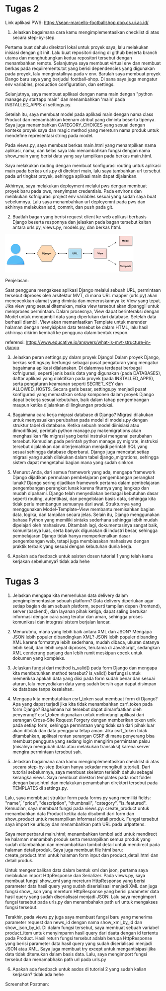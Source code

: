 # Tugas 2

Link aplikasi PWS: https://sean-marcello-footballshop.pbp.cs.ui.ac.id/

1. Jelaskan bagaimana cara kamu mengimplementasikan checklist di atas secara step-by-step.

Pertama buat dahulu direktori lokal untuk proyek saya, lalu melakukan inisiasi dengan git init.
Lalu buat repositori daring di github beserta branch utama dan menghubungkan kedua repositori tersebut dengan menambahkan remote. 
Selanjutnya saya membuat virtual env dan membuat berkas pada requiirements.txt yang berisi dependencies yang digunakan pada proyek, lalu menginstallnya pada v env. Barulah saya membuat proyek Dango baru saya yang berjudul football-shop. Di sana saya juga mengatur env variables, production configuration, dan settings. 

Selanjutnya, saya membuat aplikasi dengan nama main dengan "python manage.py startapp main" dan menambahkan 'main' pada INSTALLED_APPS di settings.py.

Setelah itu, saya membuat model pada aplikasi main dengan nama class Product dan menambahkan keenam atribut yang diminta beserta tipenya. Saya juga menambahkan CATEGORY_CHOICES yang sesuai dengan konteks proyek saya dan magic method yang mereturn nama produk untuk mendefine representasi string pada model.

Pada views.py, saya membuat berkas main.html yang menampilkan nama aplikasi, nama, dan kelas saya lalu menambahkan fungsi dengan nama show_main yang berisi data yang say tampilkan pada berkas main.html.

Saya melakukan routing dengan membuat konfigurasi routing untuk aplikasi main pada berkas urls.py di direktori main, lalu saya tambahkan url tersebut pada url tingkat proyek, sehingga aplikasi main dapat dijalankan.

Akhirnya, saya melakukan deployment melalui pws dengan membuat proyek baru pada pws, menyimpan credentials. Pada environs dan melakukan kofnigurasi project env variables sesuai yang sudah saya buat sebelumnya. Lalu saya menambahkan url deployemnt pada pws dan akhirnya melakukan add, commit, dan push pada git.

2. Buatlah bagan yang berisi request client ke web aplikasi berbasis Django beserta responnya dan jelaskan pada bagan tersebut kaitan antara urls.py, views.py, models.py, dan berkas html.

![bagan](download.png)

Penjelasan:

Saat pengguna mengakses aplikasi Django melalui sebuah URL, permintaan tersebut diproses oleh arsitektur MVT, di mana URL mapper (urls.py) akan mencocokkan alamat yang diminta dan meneruskannya ke View yang tepat. Jika view yang sesuai ditemukan, maka view tersebut akan dipanggil untuk memproses permintaan. Dalam prosesnya, View dapat berinteraksi dengan Model untuk mengambil data yang diperlukan dari database. Setelah data berhasil diambil, View akan memanfaatkan Template untuk merender halaman dengan menyisipkan data tersebut ke dalam HTML, lalu hasil akhirnya dikirim kembali ke pengguna dalam bentuk respon.

referensi: https://www.educative.io/answers/what-is-mvt-structure-in-django


3. Jelaskan peran settings.py dalam proyek Django!
Dalam proyek Django, berkas settings.py berfungsi sebagai pusat pengaturan yang mengatur bagaimana aplikasi dijalanakan. Di dalamnya terdapat berbagai kofnigurasi, seperti jenis basis data yang digunakan (pada DATABASES), daftar aplikasi yang diaktifkan pada proyek (pada INSTALLED_APPS), serta pengaturan keamanan seperti SECRET_KEY dan ALLOWED_HOSTS.
Secara garis besar, settings.py menjadi pusat konfigurasi yang memastikan setiap komponen dalam proyek Django dapat bekerja sesuai kebutuhan, baik dalam tahap pengembangan maupun ketika dijalankan di lingkungan produksi.

4. Bagaimana cara kerja migrasi database di Django?
Migrasi dilakukan untuk menyesuaikan perubahan pada model di models.py dengan struktur tabel di database. Ketika sebuah model diinisiasi atau dimodifikasi, perintah python manage.py makemigrations akan menghasilkan file migrasi yang berisi instruksi mengenai perubahan tersebut. Kemudian,pada perintah python manage.py migrate, instruksi tersebut dijalankan dan diterjemahkan menjadi perintah SQL yang sesuai sehingga database diperbarui. Django juga mencatat setiap migrasi yang sudah dilakukan dalam tabel django_migrations, sehingga sistem dapat mengetahui bagian mana yang sudah sinkron.

5. Menurut Anda, dari semua framework yang ada, mengapa framework Django dijadikan permulaan pembelajaran pengembangan perangkat lunak?
Django sering dijadikan framework pertama dalam pembelajaran pengembangan perangkat lunak karena fiturnya yang lengkap dan mudah dipahami. Django telah menyediakan berbagai kebutuhan dasar seperti routing, autentikasi, dan pengelolaan basis data, sehingga kita tidak perlu membangun semuanya dari awal. Strukturnya yang menggunakan Model–Template–View membantu memisahkan bagian data, logika, dan tampilan secara jelas. Selain itu, Django menggunakan bahasa Python yang memiliki sintaks sederhana sehingga lebih mudah dipelajari oleh mahasiswa. Ditambah lagi, dokumentasinya sangat baik, komunitasnya luas, serta banyak digunakan di industri besar, sehingga pembelajaran Django tidak hanya memperkenalkan dasar pengembangan web, tetapi juga membiasakan mahasiswa dengan praktik terbaik yang sesuai dengan kebutuhan dunia kerja.

6. Apakah ada feedback untuk asisten dosen tutorial 1 yang telah kamu kerjakan sebelumnya? tidak ada hehe

# Tugas 3

1. Jelaskan mengapa kita memerlukan data delivery dalam pengimplementasian sebuah platform?
Data delivery diperlukan agar setiap bagian dalam sebuah platform, seperti tampilan depan (frontend), server (backend), dan layanan pihak ketiga, dapat saling bertukar informasi dengan cara yang teratur dan aman, sehingga proses komunikasi dan integrasi sistem berjalan lancar.

2. Menurutmu, mana yang lebih baik antara XML dan JSON? Mengapa JSON lebih populer dibandingkan XML?
JSON lebih populer dibanding XML karena formatnya lebih sederhana, mudah dibaca, ukuran datanya lebih kecil, dan lebih cepat diproses, terutama di JavaScript, sedangkan XML cenderung panjang dan lebih rumit meskipun cocok untuk dokumen yang kompleks.

3. Jelaskan fungsi dari method is_valid() pada form Django dan mengapa kita membutuhkan method tersebut?
is_valid() berfungsi untuk memeriksa apakah data yang diisi pada form sudah benar dan sesuai aturan, lalu menyediakan data yang sudah bersih agar dapat disimpan ke database tanpa kesalahan.

4. Mengapa kita membutuhkan csrf_token saat membuat form di Django? Apa yang dapat terjadi jika kita tidak menambahkan csrf_token pada form Django? Bagaimana hal tersebut dapat dimanfaatkan oleh penyerang?
csrf_token digunakan untuk melindungi aplikasi dari serangan Cross-Site Request Forgery dengan memberikan token unik pada setiap form, sehingga permintaan yang tidak sah dari pihak luar akan ditolak dan data pengguna tetap aman. Jika csrf_token  tidak ditambahkan, aplikasi rentan serangan CSRF di mana penyerang bisa membuat pengguna yang sedang login mengirim permintaan palsu (misalnya mengubah data atau melakukan transaksi) karena server mengira permintaan tersebut sah.

5. Jelaskan bagaimana cara kamu mengimplementasikan checklist di atas secara step-by-step (bukan hanya sekadar mengikuti tutorial).
Dari tutorial sebelumnya, saya membuat skeleton terlebih dahulu sebagai kerangka views. Saya membuat direktori templates pada root folder dengan base.html dan melakukan penambahan direktori tersebut pada TEMPLATES di settings.py.

Lalu, saya membbuat struktur form pada forms.py yang memiliki fields: "name", "price", "description", "thumbnail", "category", "is_featured". Kemudian, saya membuat fungsi pada views.py: create_product untuk menambahkan data Product ketika data disubmit dari form dan show_product untuk menampilkan informasi detail produk. Fungsi tersebut saya import ke urls.py dan menambahkan path URL pada urlpattens.

Saya memperbarui main.html; menambahkan tombol add untuk mendirect ke halaman menambah produk serta menampilkan semua produk yang sudah ditambahkan dan menambahkan tombol detail untuk mendirect pada halaman detail produk.
Saya juga membuat file html baru: create_product.html untuk halaman form input dan product_detail.html dan detail produk.

Untuk mengembalikan data dalam bentuk xml dan json, pertama saya melakukan import HttpResponse dan Serializer. Pada views.py, saya membuat fungsi show_xml yang mereturn HttpResponse yang berisi parameter data hasil query yang sudah diserialisasi menjadi XML dan juga fungsi show_json yang mereturn HttpResponse yang berisi parameter data hasil query yang sudah diserialisasi menjadi JSON.
Lalu saya mengimport fungsi tersebut pada  urls.py dan menambahakn path url untuk mengakses fungsi tersebut.


Terakhir, pada views.py juga saya membuat fungsi baru yang menerima parameter request dan news_id dengan nama show_xml_by_id dan show_json_by_id. Di dalam fungsi tersebut, saya membuat sebuah variabel product_item untuk menyimpamn hasil query dari daata dengan id tertentu pada Product. Hasil return fungsi tersebut adalah berupa HttpResponse yang berisi parameter data hasil query yang sudah diserialisasi menjadi JSON atau XML. Saya juga membuat try except untuk mengantisipasi jika data tidak ditemukan dalam basis data. Lalu, saya mengimport fungsi tersebut dan menamabhakn path url pada urls.py


6. Apakah ada feedback untuk asdos di tutorial 2 yang sudah kalian kerjakan? tidak ada hehe

Screenshot Postman: